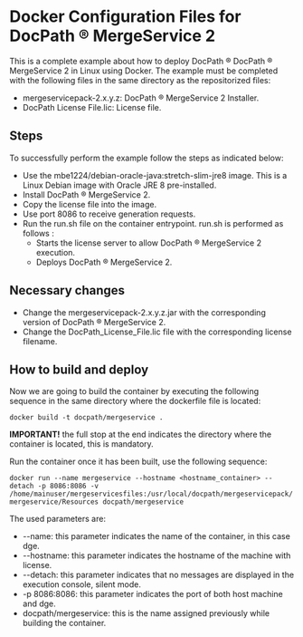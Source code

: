 # Docker Configuration Files for DocPath ® MergeService 2

This is a complete example about how to deploy DocPath ® DocPath ® MergeService 2 in Linux using Docker. The example must be completed with the following files in the same directory as the repositorized files:

- mergeservicepack-2.x.y.z: DocPath ® MergeService 2 Installer.
- DocPath License File.lic: License file.
 
## Steps 
To successfully perform the example follow the steps as indicated below:
- Use the mbe1224/debian-oracle-java:stretch-slim-jre8 image. This is a Linux Debian image with Oracle JRE 8 pre-installed.
- Install DocPath ® MergeService 2.
- Copy the license file into the image.
- Use port 8086 to receive generation requests.
- Run the run.sh file on the container entrypoint. run.sh is performed as follows :
  - Starts the license server to allow DocPath ® MergeService 2 execution.
  - Deploys DocPath ® MergeService 2.

## Necessary changes
- Change the mergeservicepack-2.x.y.z.jar with the corresponding version of DocPath ® MergeService 2.
- Change the DocPath_License_File.lic file with the corresponding license filename.

## How to build and deploy
Now we are going to build the container by executing the following sequence in the same directory where the dockerfile file is located:

`docker build -t docpath/mergeservice . `

**IMPORTANT!** the full stop at the end indicates the directory where the container is located, this is mandatory.

Run the container once it has been built, use the following sequence:

`docker run --name mergeservice --hostname <hostname_container> --detach -p 8086:8086 -v /home/mainuser/mergeservicesfiles:/usr/local/docpath/mergeservicepack/mergeservice/Resources docpath/mergeservice`

The used parameters are:
- --name: this parameter indicates the name of the container, in this case dge.
- --hostname: this parameter indicates the hostname of the machine with license.
- --detach: this parameter indicates that no messages are displayed in the execution console, silent mode.
- -p 8086:8086: this parameter indicates the port of both host machine and dge.
- docpath/mergeservice: this is the name assigned previously while building the container.
